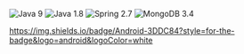 
![Java](https://img.shields.io/badge/angular-%23E10000.svg?style=for-the-badge&logo=java&logoColor=white) 9
![Java](https://img.shields.io/badge/java-%23ED8B00.svg?style=for-the-badge&logo=java&logoColor=white) 1.8
![Spring](https://img.shields.io/badge/springboot-%236DB33F.svg?style=for-the-badge&logo=spring&logoColor=white) 2.7
![MongoDB](https://img.shields.io/badge/mongodb-%2300B655.svg?style=for-the-badge&logo=mongodb&logoColor=white) 3.4

https://img.shields.io/badge/Android-3DDC84?style=for-the-badge&logo=android&logoColor=white


